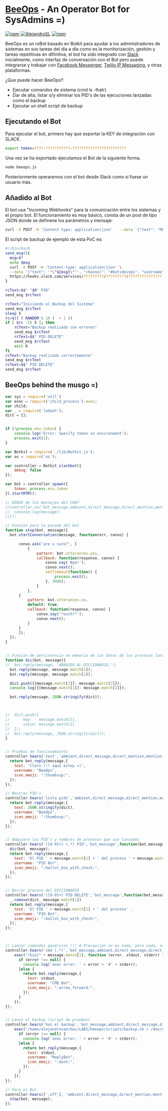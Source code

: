 # [BeeOps](http://www.beeva.com) - An Operator Bot for SysAdmins =)

[![npm](https://img.shields.io/npm/v/botkit.svg)](https://www.npmjs.com/package/botkit)
[![AlejandroSL](https://img.shields.io/david/howdyai/botkit.svg)](https://www.beeva.com)
[![npm](https://img.shields.io/npm/l/botkit.svg)](https://spdx.org/licenses/MIT)

BeeOps es un roBot basado en Botkit para ayudar a los administradores de sistemas en sus tareas del día a día como es la monitorización, gestión y tareas repetitivas en difinitiva, el bot ha sido integrado con [Slack](http://slack.com) inicialmente, como interfaz de conversación con el Bot pero puede integrarse y trabajar con [Facebook Messenger](http://facebook.com), [Twilio IP Messaging](https://www.twilio.com/docs/api/ip-messaging), y otras plataformas.

¿Que puede hacer BeeOps?:

* Ejecutar comandos de sistema (cmd ls -lhatr)
* Dar de alta, listar o/y eliminar los PID's de las ejecuciones lanzadas como el backup
* Ejecutar un shell script de backup

## Ejecutando el Bot

Para ejecutar el bot, primero hay que exportar la KEY de integración con SLACK.

```bash
export token=????-???????????-????????????????????????
```

Una vez se ha exportado ejecutamos el Bot de la siguiente forma.

```bash
node beeops.js
```

Posteriormente operaremos con el bot desde Slack como si fuese un usuario más.


## Añadido al Bot

El bot usa "Incoming Webhooks" para la comunicación entre los sistemas y el propio bot.
El funcionamiento es muy básico, consta de un post de tipo JSON donde se definene los parámetros y mensaje:

```bash
curl -X POST -H 'Content-type: application/json'   --data '{"text": "MENSAJE", "channel": "#botsdevops", "username": "BeeOps"}'   https://hooks.slack.com/services/?????????/?????????/????????????????????????

```
El script de backup de ejemplo de esta PoC es:

```bash
#!/bin/bash
send_msg(){
  msg=$*
  echo $msg
  curl -X POST -H 'Content-type: application/json' \
  --data '{"text": '"\"${msg}\""', "channel": "#botsdevops", "username": "BackupBot"}' \
  https://hooks.slack.com/services/?????????/?????????/????????????????????????
}

rcText=$$" "$0" PID"
send_msg $rcText

rcText="Iniciando el Backup del Sistema"
send_msg $rcText
sleep 5
rc=$(( ( RANDOM % 10 )  + 1 ))
if [ $rc -lt 5 ]; then
    rcText="Backup realizado con errores"
    send_msg $rcText
    rcText=$$" PID DELETE"
    send_msg $rcText
    exit 0
fi
rcText="Backup realizado correctamente"
send_msg $rcText
rcText=$$" PID DELETE"
send_msg $rcText

```

## BeeOps behind the musgo =)



```javascript
var sys = require('util')
var exec = require('child_process').exec;
var child;
var _ = require('lodash');
dict = [];


if (!process.env.token) {
    console.log('Error: Specify token in environment');
    process.exit(1);
}

var Botkit = require('./lib/Botkit.js');
var os = require('os');

var controller = Botkit.slackbot({
    debug: false
});

var bot = controller.spawn({
    token: process.env.token
}).startRTM();

// DEBUG de los mensajes del CHAT
//controller.on('bot_message,ambient,direct_message,direct_mention,mention', function(bot, message) {
//  console.log(message);
//});

// Funcion para la parada del bot
function stop(bot, message){
  bot.startConversation(message, function(err, convo) {

      convo.ask('are u sure?', [
          {
              pattern: bot.utterances.yes,
              callback: function(response, convo) {
                  convo.say('Bye!');
                  convo.next();
                  setTimeout(function() {
                      process.exit();
                  }, 3000);
              }
          },
      {
          pattern: bot.utterances.no,
          default: true,
          callback: function(response, convo) {
              convo.say('*ouch!*');
              convo.next();
          }
      }
      ]);
  });
}


// Funcion de persistencia en memoria de los datos de los procesos lanazados
function dic(bot, message){
//  bot.reply(message, 'AÑADIDO AL DICCIONARIO.');
  bot.reply(message, message.match[1]);
  bot.reply(message, message.match[2]);

  dict.push({[message.match[1]]: message.match[2]});
  console.log({[message.match[1]]: message.match[2]});

  bot.reply(message, JSON.stringify(dict));



//  dict.push({
//      key:   message.match[1],
//      value: message.match[2]
//  });
//  bot.reply(message, JSON.stringify(dict));
}


// Pruebas de funcionamiento
controller.hears('test','ambient,direct_message,direct_mention,mention',function(bot,message) {
  return bot.reply(message,{
    text: 'Claro !!! aqui estoy =)',
    username: "BeeOps",
    icon_emoji: ":thumbsup:",
  });
});

// Mostrar PID's
controller.hears('lista pids','ambient,direct_message,direct_mention,mention',function(bot,message) {
  return bot.reply(message,{
    text: JSON.stringify(dict),
    username: "BeeOps",
    icon_emoji: ":thumbsup:",
  });
});


// Adquiere los PID's y nombres de procesos que son lanzados
controller.hears('([0-9]+) (.*) PID','bot_message',function(bot,message) {
  dic(bot, message);
  return bot.reply(message,{
    text: 'El PID ' + message.match[1] + ' del proceso ' + message.match[2] + ' se ha añadido al sistema' ,
    username: "PID Bot",
    icon_emoji: ":ballot_box_with_check:",
  });
});


// Borrar proceso del DICCIONARIO
controller.hears('([0-9]+) PID DELETE','bot_message',function(bot,message) {
  _.remove(dict, message.match[1])
  return bot.reply(message,{
    text: 'El PID ' + message.match[1] + ' del proceso' ,
    username: "PID Bot",
    icon_emoji: ":ballot_box_with_check:",
  });
});



// Lanzar comandos genéricos !!! # Precaución no es nada, pero nada, seguro.
controller.hears('cmd (.*)','bot_message,ambient,direct_message,direct_mention,mention',function(bot,message) {
    exec("/bin/" + message.match[1], function (error, stdout, stderr) {
      if (error !== null) {
        console.log('exec error: ' + error + '#' + stderr);
      }else {
        return bot.reply(message,{
          text: stdout,
          username: "CMD Bot",
          icon_emoji: ":arrow_forward:",
        });
      }
    });
});


// Lanza el backup (script de pruebas)
controller.hears('haz el backup','bot_message,ambient,direct_message,direct_mention,mention',function(bot,message) {
    exec("/home/alejandrosanchez/LABS/beeops/scripts/backup.sh > /dev/null 2>&1 &", function (error, stdout, stderr) {
      if (error !== null) {
        console.log('exec error: ' + error + '#' + stderr);
      }else {
        return bot.reply(message,{
          text: stdout,
          username: "ReplyBot",
          icon_emoji: ":dash:",
        });
      }
    });
});

// Para el Bot
controller.hears(['.off'], 'ambient,direct_message,direct_mention,mention', function(bot, message) {
  stop(bot, message);
});

```